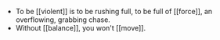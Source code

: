 - To be [[violent]] is to be rushing full, to be full of [[force]], an overflowing, grabbing chase.
- Without [[balance]], you won't [[move]].